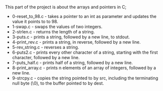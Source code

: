 This part of the project is about the arrays and pointers in C;
* 0-reset_to_98.c - takes a pointer to an int as parameter and updates the value it points to to 98.
* 1-swap.c - swaps the values of two integers.
* 2-strlen.c - returns the length of a string.
* 3-puts.c -  prints a string, followed by a new line, to stdout.
* 4-print_rev.c - prints a string, in reverse, followed by a new line.
* 5-rev_string.c - reverses a string.
* 6-puts2.c - prints every other character of a string, starting with the first character, followed by a new line.
* 7-puts_half.c - prints half of a string, followed by a new line.
* 8-print_array.c - prints n elements of an array of integers, followed by a new line.
* 9-strcpy.c - copies the string pointed to by src, including the terminating null byte (\0), to the buffer pointed to by dest.